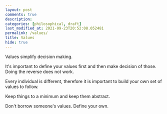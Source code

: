 ```yaml
---
layout: post
comments: true
description:
categories: [philosophical, draft]
last_modified_at: 2021-09-23T20:52:08.052481
permalink: /values/
title: Values
hide: true
---
```


Values simplify decision making.

It's important to define your values first and then make decision of those. Doing the reverse does not work.

Every individual is different, therefore it is important to build your own set of values to follow.

Keep things to a minimum and keep them abstract.

Don't borrow someone's values. Define your own.